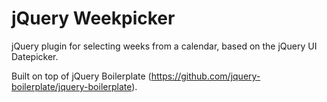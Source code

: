 # jQuery Weekpicker
jQuery plugin for selecting weeks from a calendar, based on the jQuery UI Datepicker.

Built on top of jQuery Boilerplate (https://github.com/jquery-boilerplate/jquery-boilerplate).